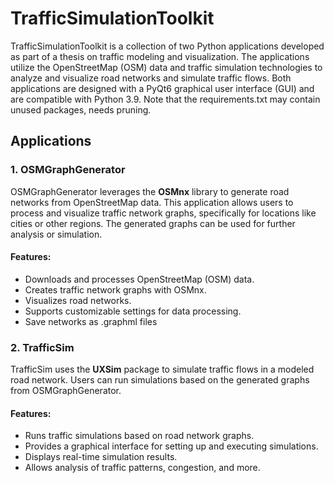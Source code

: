 # TrafficSimulationToolkit

TrafficSimulationToolkit is a collection of two Python applications developed as part of a thesis on traffic modeling and visualization. The applications utilize the OpenStreetMap (OSM) data and traffic simulation technologies to analyze and visualize road networks and simulate traffic flows. Both applications are designed with a PyQt6 graphical user interface (GUI) and are compatible with Python 3.9. Note that the requirements.txt may contain unused packages, needs pruning.

## Applications

### 1. OSMGraphGenerator

OSMGraphGenerator leverages the **OSMnx** library to generate road networks from OpenStreetMap data. This application allows users to process and visualize traffic network graphs, specifically for locations like cities or other regions. The generated graphs can be used for further analysis or simulation.

#### Features:

- Downloads and processes OpenStreetMap (OSM) data.
- Creates traffic network graphs with OSMnx.
- Visualizes road networks.
- Supports customizable settings for data processing.
- Save networks as .graphml files

### 2. TrafficSim

TrafficSim uses the **UXSim** package to simulate traffic flows in a modeled road network. Users can run simulations based on the generated graphs from OSMGraphGenerator.

#### Features:

- Runs traffic simulations based on road network graphs.
- Provides a graphical interface for setting up and executing simulations.
- Displays real-time simulation results.
- Allows analysis of traffic patterns, congestion, and more.
